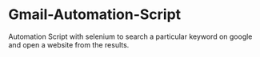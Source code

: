 # Gmail-Automation-Script
Automation Script with selenium to search a particular keyword on google and open a website from the results.

